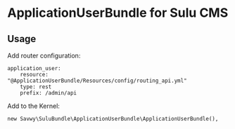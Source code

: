 # ApplicationUserBundle for Sulu CMS

## Usage
Add router configuration:
```
application_user:
    resource: "@ApplicationUserBundle/Resources/config/routing_api.yml"
    type: rest
    prefix: /admin/api
```

Add to the Kernel:
```
new Savwy\SuluBundle\ApplicationUserBundle\ApplicationUserBundle(),
```
